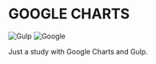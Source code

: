 # GOOGLE CHARTS

![Gulp](https://img.shields.io/badge/GULP-%23CF4647.svg?style=for-the-badge&logo=gulp&logoColor=white)
![Google](https://img.shields.io/badge/google-4285F4?style=for-the-badge&logo=google&logoColor=white)

Just a study with Google Charts and Gulp.
